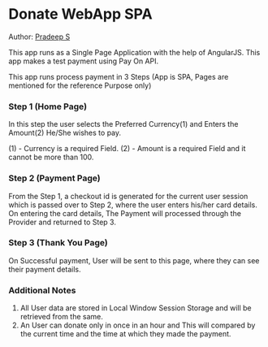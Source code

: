 Donate WebApp SPA
====================

Author: [Pradeep S](http://kavisoftek.in)

This app runs as a Single Page Application with the help of AngularJS. This app makes a test payment using Pay On API.

This app runs process payment in 3 Steps (App is SPA, Pages are mentioned for the reference Purpose only)

### Step 1 (Home Page)
In this step the user selects the Preferred Currency(1) and Enters the Amount(2) He/She wishes to pay.

(1) - Currency is a required Field.
(2) - Amount is a required Field and it cannot be more than 100.

### Step 2 (Payment Page)
From the Step 1, a checkout id is generated for the current user session which is passed over to Step 2, where the user enters his/her card details. On entering the card details, The Payment will processed through the Provider and returned to Step 3.

### Step 3 (Thank You Page)
On Successful payment, User will be sent to this page, where they can see their payment details.


### Additional Notes
1. All User data are stored in Local Window Session Storage and will be retrieved from the same.
2. An User can donate only in once in an hour and This will compared by the current time and the time at which they made the payment.

